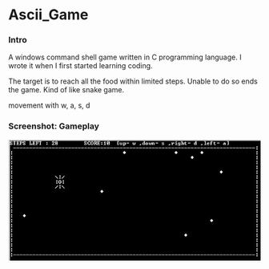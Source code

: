 # Ascii_Game

### Intro

A windows command shell game written in C programming language. I wrote it when I first started learning coding.

The target is to reach all the food within limited steps. Unable to do so ends the game. Kind of like snake game. 

movement with w, a, s, d



### Screenshot: Gameplay


![image](https://github.com/MinarAshiqTishan/Ascii_Game/blob/master/sc.JPG)

